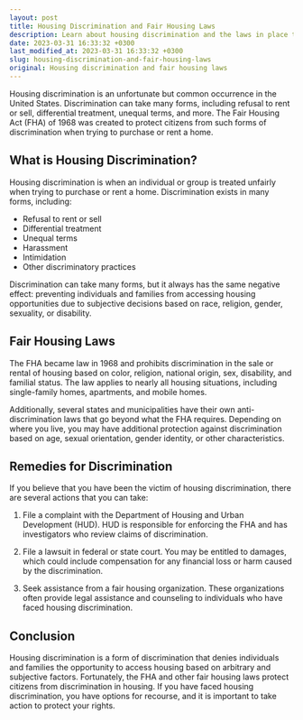 ```yaml
---
layout: post
title: Housing Discrimination and Fair Housing Laws
description: Learn about housing discrimination and the laws in place to protect citizens from being denied housing based on discrimination.
date: 2023-03-31 16:33:32 +0300
last_modified_at: 2023-03-31 16:33:32 +0300
slug: housing-discrimination-and-fair-housing-laws
original: Housing discrimination and fair housing laws
---
```


Housing discrimination is an unfortunate but common occurrence in the United States. Discrimination can take many forms, including refusal to rent or sell, differential treatment, unequal terms, and more. The Fair Housing Act (FHA) of 1968 was created to protect citizens from such forms of discrimination when trying to purchase or rent a home.

## What is Housing Discrimination?

Housing discrimination is when an individual or group is treated unfairly when trying to purchase or rent a home. Discrimination exists in many forms, including:

- Refusal to rent or sell
- Differential treatment
- Unequal terms
- Harassment
- Intimidation
- Other discriminatory practices

Discrimination can take many forms, but it always has the same negative effect: preventing individuals and families from accessing housing opportunities due to subjective decisions based on race, religion, gender, sexuality, or disability. 

## Fair Housing Laws

The FHA became law in 1968 and prohibits discrimination in the sale or rental of housing based on color, religion, national origin, sex, disability, and familial status. The law applies to nearly all housing situations, including single-family homes, apartments, and mobile homes.

Additionally, several states and municipalities have their own anti-discrimination laws that go beyond what the FHA requires. Depending on where you live, you may have additional protection against discrimination based on age, sexual orientation, gender identity, or other characteristics. 

## Remedies for Discrimination

If you believe that you have been the victim of housing discrimination, there are several actions that you can take:

1. File a complaint with the Department of Housing and Urban Development (HUD). HUD is responsible for enforcing the FHA and has investigators who review claims of discrimination.

2. File a lawsuit in federal or state court. You may be entitled to damages, which could include compensation for any financial loss or harm caused by the discrimination.

3. Seek assistance from a fair housing organization. These organizations often provide legal assistance and counseling to individuals who have faced housing discrimination.

## Conclusion

Housing discrimination is a form of discrimination that denies individuals and families the opportunity to access housing based on arbitrary and subjective factors. Fortunately, the FHA and other fair housing laws protect citizens from discrimination in housing. If you have faced housing discrimination, you have options for recourse, and it is important to take action to protect your rights.